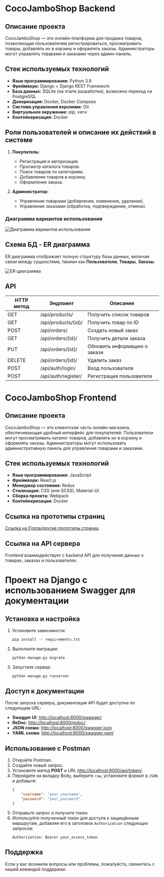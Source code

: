 # CocoJamboShop Backend

## Описание проекта

CocoJamboShop — это онлайн-платформа для продажи товаров, позволяющая пользователям регистрироваться, просматривать товары, добавлять их в корзину и оформлять заказы. Администраторы могут управлять товарами и заказами через админ-панель.

## Стек используемых технологий

- **Язык программирования:** Python 3.9
- **Фреймворк:** Django + Django REST Framework
- **База данных:** SQLite (на этапе разработки), возможно переход на PostgreSQL
- **Докеризация:** Docker, Docker Compose
- **Система управления версиями:** Git
- **Виртуальное окружение:** pip, venv
- **Контейнеризация:** Docker

## Роли пользователей и описание их действий в системе

1. **Покупатель:**
   - Регистрация и авторизация.
   - Просмотр каталога товаров.
   - Поиск товаров по категориям.
   - Добавление товаров в корзину.
   - Оформление заказа.
   
2. **Администратор:**
   - Управление товарами (добавление, изменение, удаление).
   - Управление заказами (обработка, подтверждение, отмена).

### Диаграмма вариантов использования

![Диаграмма вариантов использования](ссылка-на-картинку-диаграммы.png)

## Схема БД - ER диаграмма

ER диаграмма отображает полную структуру базы данных, включая связи между сущностями, такими как **Пользователи**, **Товары**, **Заказы**.

![ER-диаграмма](https://drive.google.com/file/d/1_DfwZePcwFNyMNtgXQtb2dxwaJdmBlL2/view?usp=drive_link) 

## API

| HTTP метод | Эндпоинт             | Описание                  |
|------------|----------------------|---------------------------|
| GET        | /api/products/        | Получить список товаров   |
| GET        | /api/products/{id}/   | Получить товар по ID      |
| POST       | /api/orders/          | Создать новый заказ       |
| GET        | /api/orders/{id}/     | Получить детали заказа    |
| PUT        | /api/orders/{id}/     | Обновить информацию о заказе |
| DELETE     | /api/orders/{id}/     | Удалить заказ             |
| POST       | /api/auth/login/      | Вход пользователя         |
| POST       | /api/auth/register/   | Регистрация пользователя  |


# CocoJamboShop Frontend

## Описание проекта

CocoJamboShop — это клиентская часть онлайн-магазина, обеспечивающая удобный интерфейс для покупателей. Пользователи могут просматривать каталог товаров, добавлять их в корзину и оформлять заказы. Администраторы могут использовать административную панель для управления товарами и заказами.

## Стек используемых технологий

- **Язык программирования:** JavaScript
- **Фреймворк:** React.js
- **Менеджер состояния:** Redux
- **Стилизация:** CSS (или SCSS), Material-UI
- **Сборка проекта:** Webpack
- **Контейнеризация:** Docker

## Ссылка на прототипы страниц

[Ссылка на Figma/другие прототипы страниц](https://www.figma.com/design/p1rT2000WCQTpeaHCHB5m1/COCO-SHOP-Apple-technic?node-id=0-1&t=mymV8TJtwiGBPBIF-1)

## Ссылка на API сервера

Frontend взаимодействует с backend API для получения данных о товарах, заказах и пользователях.

# Проект на Django с использованием Swagger для документации

## Установка и настройка
1. Установите зависимости:
    ```bash
    pip install -r requirements.txt
    ```

2. Выполните миграции:
    ```bash
    python manage.py migrate
    ```

3. Запустите сервер:
    ```bash
    python manage.py runserver
    ```

## Доступ к документации

После запуска сервера, документация API будет доступна по следующим URL:

- **Swagger UI**: [http://localhost:8000/swagger/](http://localhost:8000/swagger/)
- **ReDoc**: [http://localhost:8000/redoc/](http://localhost:8000/redoc/)
- **JSON схема**: [http://localhost:8000/swagger.json](http://localhost:8000/swagger.json)
- **YAML схема**: [http://localhost:8000/swagger.yaml](http://localhost:8000/swagger.yaml)

## Использование с Postman
1. Откройте Postman.
2. Создайте новый запрос.
3. Установите метод **POST** и URL [http://localhost:8000/api/token/](http://localhost:8000/api/token/).
4. Перейдите на вкладку Body, выберите `raw`, установите формат в `JSON` и добавьте:
    ```json
    {
        "username": "your_username",
        "password": "your_password"
    }
    ```
5. Отправьте запрос и получите токен.
6. Используйте полученный токен для доступа к защищённым маршрутам, добавляя его в заголовок `Authorization` следующих запросов:
    ```plaintext
    Authorization: Bearer your_access_token
    ```

## Поддержка
Если у вас возникли вопросы или проблемы, пожалуйста, свяжитесь с нашей командой поддержки.
